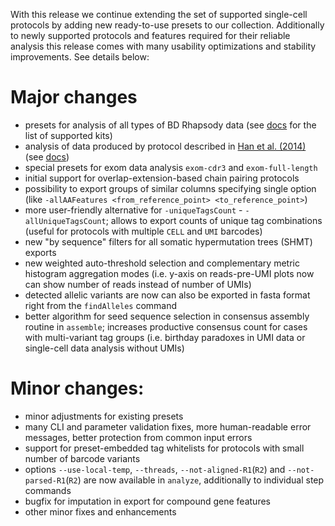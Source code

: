 With this release we continue extending the set of supported single-cell protocols by adding new ready-to-use presets to our collection.
Additionally to newly supported protocols and features required for their reliable analysis this release comes with many usability optimizations and stability improvements. See details below:

# Major changes

- presets for analysis of all types of BD Rhapsody data (see [docs](https://docs.milaboratories.com/mixcr/reference/overview-built-in-presets/#bd-rhapsody) for the list of supported kits)
- analysis of data produced by protocol described in [Han et al. (2014)](https://doi.org/10.1038/nbt.2938) (see [docs](https://docs.milaboratories.com/mixcr/reference/overview-built-in-presets/#han-et-al-2014))
- special presets for exom data analysis `exom-cdr3` and `exom-full-length`
- initial support for overlap-extension-based chain pairing protocols
- possibility to export groups of similar columns specifying single option (like `-allAAFeatures <from_reference_point> <to_reference_point>`)
- more user-friendly alternative for `-uniqueTagsCount` - `-allUniqueTagsCount`; allows to export counts of unique tag combinations (useful for protocols with multiple `CELL` and `UMI` barcodes)
- new "by sequence" filters for all somatic hypermutation trees (SHMT) exports
- new weighted auto-threshold selection and complementary metric histogram aggregation modes (i.e. y-axis on reads-pre-UMI plots now can show number of reads instead of number of UMIs)
- detected allelic variants are now can also be exported in fasta format right from the `findAlleles` command
- better algorithm for seed sequence selection in consensus assembly routine in `assemble`; increases productive consensus count for cases with multi-variant tag groups (i.e. birthday paradoxes in UMI data or single-cell data analysis without UMIs)

# Minor changes:

- minor adjustments for existing presets
- many CLI and parameter validation fixes, more human-readable error messages, better protection from common input errors
- support for preset-embedded tag whitelists for protocols with small number of barcode variants
- options `--use-local-temp`, `--threads`, `--not-aligned-R1`(`R2`) and `--not-parsed-R1`(`R2`)  are now available in `analyze`, additionally to individual step commands
- bugfix for imputation in export for compound gene features
- other minor fixes and enhancements
